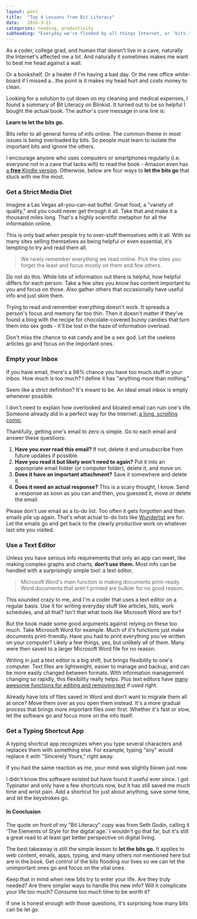 ```yaml
---
layout: post
title:  "Top 4 Lessons from Bit Literacy"
date:   2016-3-21
categories: reading, productivity
subheading: "Everyday we're flooded by all things Internet, or 'bits.' A recent read is a great guide to keeping them at bay."
---
```


As a coder, college grad, and human that doesn't live in a cave, naturally the Internet's affected me a lot. And naturally it sometimes makes me want to beat me head against a wall.

Or a bookshelf. Or a heater if I'm having a bad day. Or the new office white-board if I missed a...the point is it makes my head hurt and costs money to clean.

Looking for a solution to cut down on my cleaning and medical expenses, I found a summary of Bit Literacy on Blinkist. It turned out to be so helpful I bought the actual book. The author's core message in one line is:

**Learn to let the bits go.**

Bits refer to all general forms of info online. The common theme in most issues is being overloaded by bits. So people must learn to isolate the important bits and ignore the others.

I encourage anyone who uses computers or smartphones regularly (i.e. everyone not in a cave that lacks wifi) to read the book - Amazon even has [a **free** Kindle version](http://www.amazon.com/gp/product/B001CLFPMY/ref=dp-kindle-redirect?ie=UTF8&btkr=1). Otherwise, below are four ways to **let the bits go** that stuck with me the most.

### Get a Strict Media Diet

Imagine a Las Vegas all-you-can-eat buffet. Great food, a "variety of quality," and you could never get through it all. Take that and make it a thousand miles long. That's a highly scientific metaphor for all the information online.

This is only bad when people try to over-stuff themselves with it all. With so many sites selling themselves as being helpful or even essential, it's tempting to try and read them all.

> We rarely remember everything we read online. Pick the sites you forget the least and focus mostly on them and few others.

Do not do this. While lots of information out there is helpful, how helpful differs for each person. Take a few sites you know has content important to you and focus on those. Also gather others that occasionally have useful info and just skim them.

Trying to read and remember everything doesn't work. It spreads a person's focus and memory far too thin. Then it doesn't matter if they've found a blog with the recipe for chocolate-covered bunny candies that turn them into sex gods - it'll be lost in the haze of information overload.

Don't miss the chance to eat candy and be a sex god. Let the useless articles go and focus on the important ones.

### Empty your Inbox

If you have email, there's a 98% chance you have too much stuff in your inbox. How much is too much? I define it has "anything more than nothing."

Seem like a strict definition? It's meant to be. An ideal email inbox is empty whenever possible.

I don't need to explain how overlooked and bloated email can ruin one's life. Someone already did in a perfect way for the Internet: [a long, scrolling comic](http://theoatmeal.com/comics/email_monster). 

Thankfully, getting one's email to zero is simple. Go to each email and answer these questions:

1. **Have you ever read this email?** If not, delete it and unsubscribe from future updates if possible.
2. **Have you read it but likely won't need to again?** Put it into an appropriate email folder (or computer folder), delete it, and move on.
3. **Does it have an important attachment?** Save it somewhere and delete it.
4. **Does it need an actual response?** This is a scary thought, I know. Send a response as soon as you can and then, you guessed it, move or delete the email.

Please don't use email as a to-do list. Too often it gets forgotten and then emails pile up again. That's what actual to-do lists like [Wunderlist](https://www.wunderlist.com/) are for. Let the emails go and get back to the clearly productive work on whatever last site you visited.

### Use a Text Editor

Unless you have serious info requirements that only an app can meet, like making complex graphs and charts, **don't use them.** Most info can be handled with a surprisingly simple tool: a text editor.

> Microsoft Word's main function is making documents print-ready. Word documents that aren't printed are bulkier for no good reason.

This sounded crazy to me, and I'm a coder that uses a text editor on a regular basis. Use it for writing everyday stuff like articles, lists, work schedules, and all that? Isn't that what tools like Microsoft Word are for?

But the book made some good arguments against relying on these too much. Take Microsoft Word for example. Much of it's functions just make documents print-friendly. Have you had to print everything you've written on your computer? Likely a few things, yes, but unlikely all of them. Many were then saved to a larger Microsoft Word file for no reason.

Writing in just a text editor is a big shift, but brings flexibility to one's computer. Text files are lightweight, easier to manage and backup, and can be more easily changed between formats. With information management changing so rapidly, this flexibility really helps. Plus text editors have [many awesome functions for editing and removing text](http://www.hongkiat.com/blog/sublime-text-tips/) if used right.

Already have lots of files saved in Word and don't want to migrate them all at once? Move them over as you open them instead. It's a more gradual process that brings more important files over first. Whether it's fast or slow, let the software go and focus more on the info itself.

### Get a Typing Shortcut App

A typing shortcut app recognizes when you type several characters and replaces them with something else. For example, typing "sny" would replace it with "Sincerely Yours," right away.

If you had the same reaction as me, your mind was slightly blown just now.

I didn't know this software existed but have found it useful ever since. I got Typinator and only have a few shortcuts now, but it has still saved me much time and wrist pain. Add a shortcut for just about anything, save some time, and let the keystrokes go.

#### In Conclusion

The quote on front of my "Bit Literacy" copy was from Seth Godin, calling it 'The Elements of Style for the digital age.' I wouldn't go that far, but it's still a great read to at least get better perspective on digital living.

The best takeaway is still the simple lesson to **let the bits go.** It applies to web content, emails, apps, typing, and many others not mentioned here but are in the book. Get control of the bits flooding our lives so we can let the unimportant ones go and focus on the vital ones.

Keep that in mind when new bits try to enter your life. Are they truly needed? Are there simpler ways to handle this new info? Will it complicate your life too much? Consume too much time to be worth it?

If one is honest enough with those questions, it's surprising how many bits can be let go.